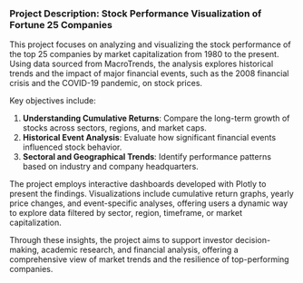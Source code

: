 ### Project Description: Stock Performance Visualization of Fortune 25 Companies  

This project focuses on analyzing and visualizing the stock performance of the top 25 companies by market capitalization from 1980 to the present. Using data sourced from MacroTrends, the analysis explores historical trends and the impact of major financial events, such as the 2008 financial crisis and the COVID-19 pandemic, on stock prices.  

Key objectives include:  
1. **Understanding Cumulative Returns**: Compare the long-term growth of stocks across sectors, regions, and market caps.  
2. **Historical Event Analysis**: Evaluate how significant financial events influenced stock behavior.  
3. **Sectoral and Geographical Trends**: Identify performance patterns based on industry and company headquarters.  

The project employs interactive dashboards developed with Plotly to present the findings. Visualizations include cumulative return graphs, yearly price changes, and event-specific analyses, offering users a dynamic way to explore data filtered by sector, region, timeframe, or market capitalization.  

Through these insights, the project aims to support investor decision-making, academic research, and financial analysis, offering a comprehensive view of market trends and the resilience of top-performing companies.
